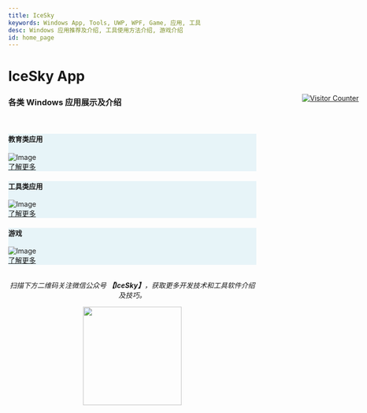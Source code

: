 ```yaml
---
title: IceSky
keywords: Windows App, Tools, UWP, WPF, Game, 应用, 工具
desc: Windows 应用推荐及介绍, 工具使用方法介绍, 游戏介绍
id: home_page
---
```


<div>
    <h1><span>IceSky App</span></h1>
</div>

<div style="position:absolute; right:20px">
<a href="https://info.flagcounter.com/ah2P"><img src="https://s01.flagcounter.com/count2/ah2P/bg_363636/txt_DEDEDE/border_3BB0FF/columns_2/maxflags_10/viewers_0/labels_0/pageviews_1/flags_0/percent_0/" alt="Visitor Counter" border="0"></a>
</div>

    
### 各类 Windows 应用展示及介绍 ###
<br/>
<div class="row justify-content-center g-4">
    <div class="col-md-6 col-lg-6 col-xl-4 wow fadeInUp" data-wow-delay="0.1s">
        <div class="blog-item rounded p-4" style="background-color: #8CCBE033;">
            <div class="mb-4">
                <h4 class="text-primary mb-2">教育类应用</h4>
            </div>
            <div class="project-img">
            <img class="rounded img-fluid w-100" src="../../../AppDoc/static/image/edu/00.png" alt="Image" />
            </div>
            <div class="my-4">
            <a class="btn btn-primary rounded-pill py-2 px-4" role="button" href="../../../AppDoc/edu/zh/">了解更多</a>
            </div>
        </div>
    </div>
    <div class="col-md-6 col-lg-6 col-xl-4 wow fadeInUp" data-wow-delay="0.3s">
        <div class="blog-item rounded p-4" style="background-color: #8CCBE033;">
            <div class="mb-4">
                <h4 class="text-primary mb-2">工具类应用</h4>
            </div>
            <div class="project-img">
            <img class="rounded img-fluid w-100" src="../../../AppDoc/static/image/tools/00.png" alt="Image" />
            </div>
            <div class="my-4">
            <a class="btn btn-primary rounded-pill py-2 px-4" role="button" href="../../../AppDoc/tools/zh/">了解更多</a>
            </div>
        </div>
    </div>
    <div class="col-md-6 col-lg-6 col-xl-4 wow fadeInUp" data-wow-delay="0.5s">
        <div class="blog-item rounded p-4" style="background-color: #8CCBE033;">
            <div class="mb-4">
                <h4 class="text-primary mb-2">游戏</h4>
            </div>
            <div class="project-img">
            <img class="rounded img-fluid w-100" src="../../../AppDoc/static/image/game/00.png" alt="Image" />
            </div>
            <div class="my-4">
            <a class="btn btn-primary rounded-pill py-2 px-4" role="button" href="../../../AppDoc/game/zh/">了解更多</a>
            </div>
        </div>
    </div>
</div>

<br/>

<div align="center">

_扫描下方二维码关注微信公众号 **【IceSky】**，获取更多开发技术和工具软件介绍及技巧。_

<img src="../../../AppDoc/static/image/qr.png" width="200" height="200"></img>

<div>
